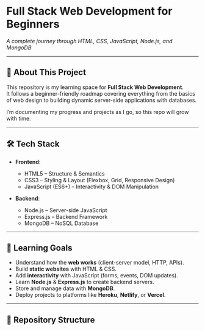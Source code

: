 # Full Stack Web Development for Beginners  
*A complete journey through HTML, CSS, JavaScript, Node.js, and MongoDB*

---

## 📖 About This Project
This repository is my learning space for **Full Stack Web Development**.  
It follows a beginner-friendly roadmap covering everything from the basics of web design to building dynamic server-side applications with databases.  

I’m documenting my progress and projects as I go, so this repo will grow with time.

---

## 🛠️ Tech Stack
- **Frontend**:  
  - HTML5 – Structure & Semantics  
  - CSS3 – Styling & Layout (Flexbox, Grid, Responsive Design)  
  - JavaScript (ES6+) – Interactivity & DOM Manipulation  

- **Backend**:  
  - Node.js – Server-side JavaScript  
  - Express.js – Backend Framework  
  - MongoDB – NoSQL Database  

---

## 🎯 Learning Goals
- Understand how the **web works** (client-server model, HTTP, APIs).  
- Build **static websites** with HTML & CSS.  
- Add **interactivity** with JavaScript (forms, events, DOM updates).  
- Learn **Node.js** & **Express.js** to create backend servers.  
- Store and manage data with **MongoDB**.  
- Deploy projects to platforms like **Heroku**, **Netlify**, or **Vercel**.  

---

## 📂 Repository Structure
